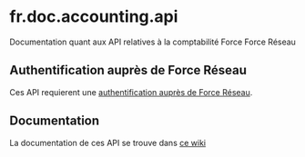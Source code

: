 # fr.doc.accounting.api

Documentation quant aux API relatives à la comptabilité Force Force Réseau

## Authentification auprès de Force Réseau

Ces API requierent une [authentification auprès de Force Réseau](https://github.com/ntlm-technologies/fr.doc.authentication/wiki/S'authentifier-aupr%C3%A8s-de-Force-R%C3%A9seau).

## Documentation

La documentation de ces API se trouve dans [ce wiki](https://github.com/ntlm-technologies/fr.doc.accounting.api/wiki)
